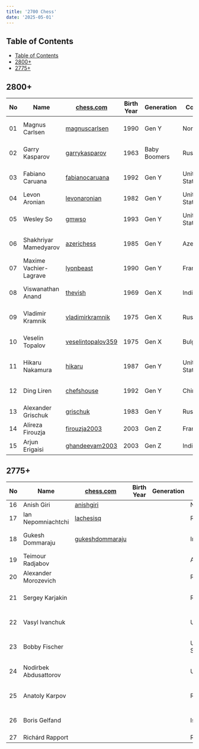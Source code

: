 ```yaml
---
title: '2700 Chess'
date: '2025-05-01'
---
```


## Table of Contents

- [Table of Contents](#table-of-contents)
- [2800+](#2800)
- [2775+](#2775)

## 2800+

| No  | Name                   | [chess.com](https://www.chess.com)                                  | Birth Year | Generation   | Country       | Peak | Note                      |
| --- | ---------------------- | ------------------------------------------------------------------- | ---------- | ------------ | ------------- | ---- | ------------------------- |
| 01  | Magnus Carlsen         | [magnuscarlsen](https://www.chess.com/member/magnuscarlsen)         | 1990       | Gen Y        | Norway        | 2882 | 16th World Champion       |
| 02  | Garry Kasparov         | [garrykasparov](https://www.chess.com/member/garrykasparov)         | 1963       | Baby Boomers | Russia        | 2851 | 13th World Champion       |
| 03  | Fabiano Caruana        | [fabianocaruana](https://www.chess.com/member/fabianocaruana)       | 1992       | Gen Y        | United States | 2844 | World Champion Challenger |
| 04  | Levon Aronian          | [levonaronian](https://www.chess.com/member/levonaronian)           | 1982       | Gen Y        | United States | 2830 | World Blitz Champion      |
| 05  | Wesley So              | [gmwso](https://www.chess.com/member/gmwso)                         | 1993       | Gen Y        | United States | 2822 | World Fisher Champion     |
| 06  | Shakhriyar Mamedyarov  | [azerichess](https://www.chess.com/member/azerichess)               | 1985       | Gen Y        | Azerbaijan    | 2820 | World Rapid Champion      |
| 07  | Maxime Vachier-Lagrave | [lyonbeast](https://www.chess.com/member/lyonbeast)                 | 1990       | Gen Y        | France        | 2819 | World Blitz Champion      |
| 08  | Viswanathan Anand      | [thevish](https://www.chess.com/member/thevish)                     | 1969       | Gen X        | India         | 2817 | 15th World Champion       |
| 09  | Vladimir Kramnik       | [vladimirkramnik](https://www.chess.com/member/vladimirkramnik)     | 1975       | Gen X        | Russia        | 2817 | 14th World Champion       |
| 10  | Veselin Topalov        | [veselintopalov359](https://www.chess.com/member/veselintopalov359) | 1975       | Gen X        | Bulgaria      | 2816 | World Champion Challenger |
| 11  | Hikaru Nakamura        | [hikaru](https://www.chess.com/member/hikaru)                       | 1987       | Gen Y        | United States | 2816 | World Fisher Champion     |
| 12  | Ding Liren             | [chefshouse](https://www.chess.com/member/chefshouse)               | 1992       | Gen Y        | China         | 2816 | 17th World Champion       |
| 13  | Alexander Grischuk     | [grischuk](https://www.chess.com/member/grischuk)                   | 1983       | Gen Y        | Russia        | 2810 | World Blitz Champion      |
| 14  | Alireza Firouzja       | [firouzja2003](https://www.chess.com/member/firouzja2003)           | 2003       | Gen Z        | France        | 2804 |                           |
| 15  | Arjun Erigaisi         | [ghandeevam2003](https://www.chess.com/member/ghandeevam2003)       | 2003       | Gen Z        | India         | 2801 |                           |

## 2775+

| No  | Name                  | [chess.com](https://www.chess.com)                              | Birth Year | Generation | Country       | Peak | Note                   |
| --- | --------------------- | --------------------------------------------------------------- | ---------- | ---------- | ------------- | ---- | ---------------------- |
| 16  | Anish Giri            | [anishgiri](https://www.chess.com/member/anishgiri)             |            |            | Netherlands   | 2798 |                        |
| 17  | Ian Nepomniachtchi    | [lachesisq](https://www.chess.com/member/lachesisq)             |            |            | Russia        | 2795 | World Blitz Champion   |
| 18  | Gukesh Dommaraju      | [gukeshdommaraju](https://www.chess.com/member/gukeshdommaraju) |            |            | India         | 2794 | 18th World Champion    |
| 19  | Teimour Radjabov      |                                                                 |            |            | Azerbaijan    | 2793 |                        |
| 20  | Alexander Morozevich  |                                                                 |            |            | Russia        | 2788 |                        |
| 21  | Sergey Karjakin       |                                                                 |            |            | Russia        | 2788 | World Rapid Champion   |
| 22  | Vasyl Ivanchuk        |                                                                 |            |            | Ukraine       | 2787 | World Rapid Champion   |
| 23  | Bobby Fischer         |                                                                 |            |            | United States | 2785 | 11th World Champion    |
| 24  | Nodirbek Abdusattorov |                                                                 |            |            | Uzbekistan    | 2783 | World Rapid Champion   |
| 25  | Anatoly Karpov        |                                                                 |            |            | Russia        | 2780 | 12th World Champion    |
| 26  | Boris Gelfand         |                                                                 |            |            | Israel        | 2777 | World Chess Challenger |
| 27  | Richárd Rapport       |                                                                 |            |            | Romania       | 2776 |                        |
